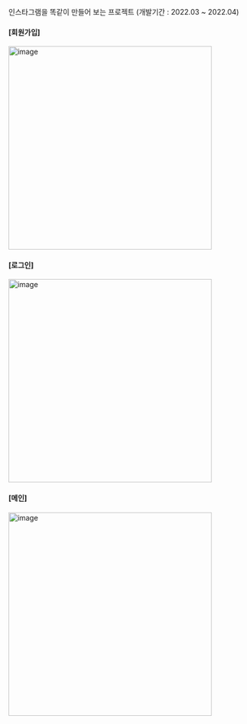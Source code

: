 인스타그램을 똑같이 만들어 보는 프로젝트 (개발기간 : 2022.03 ~ 2022.04)

#### [회원가입]
<img width="400" alt="image" src="https://github.com/user-attachments/assets/7d66458c-273d-438c-a98c-d77a7c99ac9e" />

#### [로그인]
<img width="400" alt="image" src="https://github.com/user-attachments/assets/8b8b86ac-8016-490d-a229-f27eea3705d0" />

#### [메인]
<img width="400" alt="image" src="https://github.com/user-attachments/assets/3f57af13-1f1a-4661-844e-acf615f1a332" />
